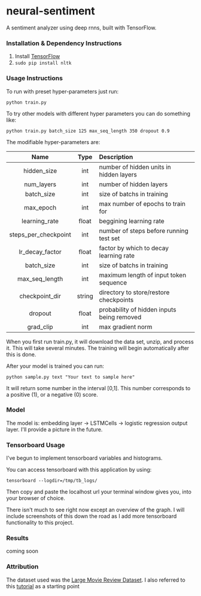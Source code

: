 # neural-sentiment
A sentiment analyzer using deep rnns, built with TensorFlow.

### Installation & Dependency Instructions

1. Install [TensorFlow](https://www.tensorflow.org/versions/master/get_started/os_setup.html)
2. `sudo pip install nltk`

### Usage Instructions

To run with preset hyper-parameters just run:

`python train.py`

To try other models with different hyper parameters you can do something like:

`python train.py batch_size 125 max_seq_length 350 dropout 0.9 `

The modifiable hyper-parameters are:


|   Name               | Type          |     Description                            |
| :-------------------:|:-------------:|:-------------------------------------------|
| hidden_size          | int           | number of hidden units in hidden layers    |
| num_layers           | int           |   number of hidden layers                  |
| batch_size           | int           |    size of batchs in training              |
| max_epoch            | int           |    max number of epochs to train for       |
| learning_rate        | float         |    beggining learning rate                 |
| steps_per_checkpoint | int           |    number of steps before running test set |
| lr_decay_factor      | float         |    factor by which to decay learning rate  |
| batch_size           | int           |    size of batchs in training              |
| max_seq_length       | int           |    maximum length of input token sequence  |
| checkpoint_dir       | string        |    directory to store/restore checkpoints  |
| dropout              | float         | probability of hidden inputs being removed |
| grad_clip            | int           |    max gradient norm                       |


When you first run train.py, it will download the data set, unzip, and process it. This will take several minutes. The training will begin automatically after this is done.

After your model is trained you can run:

`python sample.py text "Your text to sample here"` 

It will return some number in the interval [0,1]. This number corresponds to a positive (1), or a negative (0) score.

### Model

The model is: embedding layer -> LSTMCells -> logistic regression output layer. I'll provide a picture in the future.

### Tensorboard Usage

I've begun to implement tensorboard variables and histograms.

You can access tensorboard with this application by using:

`tensorboard --logdir=/tmp/tb_logs/`

Then copy and paste the localhost url your terminal window gives you, into your browser of choice.

There isn't much to see right now except an overview of the graph. I will include screenshots of this down the road as I add more tensorboard functionality to this project.

### Results

coming soon

### Attribution

The dataset used was the [Large Movie Review Dataset](http://ai.stanford.edu/~amaas/data/sentiment/).
I also referred to this [tutorial](http://deeplearning.net/tutorial/lstm.html) as a starting point

